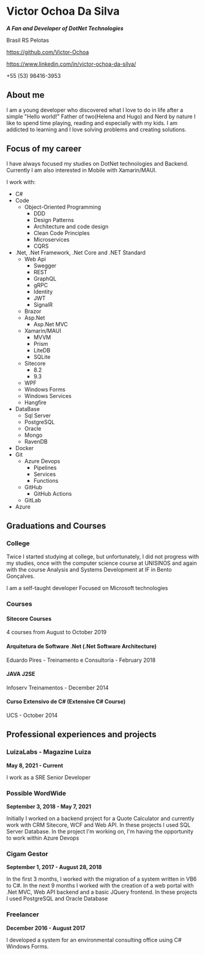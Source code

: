 # Victor Ochoa Da Silva

***A Fan and Developer of DotNet Technologies***

Brasil RS Pelotas

https://github.com/Victor-Ochoa

https://www.linkedin.com/in/victor-ochoa-da-silva/

+55 (53) 98416-3953

## About me

I am a young developer who discovered what I love to do in life after a simple "Hello world!" Father of two(Helena and Hugo) and Nerd by nature I like to spend time playing, reading and especially with my kids. I am addicted to learning and I love solving problems and creating solutions.

## Focus of my career

I have always focused my studies on DotNet technologies and Backend. Currently I am also interested in Mobile with Xamarin/MAUI.

I work with:
- C#
- Code
  - Object-Oriented Programming
    - DDD
    - Design Patterns
    - Architecture and code design
    - Clean Code Principles
    - Microservices
    - CQRS
- .Net, .Net Framework, .Net Core and .NET Standard
  - Web Api
    - Swegger
    - REST
    - GraphQL
    - gRPC
    - Identity
    - JWT
    - SignalR
  - Brazor
  - Asp.Net
    - Asp.Net MVC
  - Xamarin/MAUI
    - MVVM
    - Prism
    - LiteDB
    - SQLite
  - Sitecore
    - 8.2
    - 9.3
  - WPF
  - Windows Forms
  - Windows Services
  - Hangfire
- DataBase
  - Sql Server
  - PostgreSQL
  - Oracle
  - Mongo
  - RavenDB
- Docker
- Git
  - Azure Devops
    - Pipelines
    - Services
    - Functions
  - GitHub
    - GitHub Actions
  - GitLab
- Azure


## Graduations and Courses

### College
Twice I started studying at college, but unfortunately, I did not progress with my studies, once with the computer science course at UNISINOS and again with the course Analysis and Systems Development at IF in Bento Gonçalves. 

I am a self-taught developer Focused on Microsoft technologies

### Courses

#### Sitecore Courses

4 courses from August to October 2019

#### Arquitetura de Software .Net (.Net Software Architecture)

Eduardo Pires - Treinamento e Consultoria - February 2018

#### JAVA J2SE

Infoserv Treinamentos - December 2014

#### Curso Extensivo de C# (Extensive C# Course)

UCS - October 2014

## Professional experiences and projects

### LuizaLabs - Magazine Luiza

**May 8, 2021 - Current**

I work as a SRE Senior Developer

### Possible WordWide

**September 3, 2018 - May 7, 2021**

Initially I worked on a backend project for a Quote Calculator and currently work with CRM Sitecore, WCF and Web API. In these  projects I used SQL Server Database. In the project I'm working on, I'm having the opportunity to work within Azure Devops

### Cigam Gestor

**September 1, 2017 - August 28, 2018**

In the first 3 months, I worked with the migration of a system written in VB6 to C#. In the next 9 months I worked with the creation of a web portal with .Net MVC, Web API backend and a basic JQuery frontend. In these projects I used PostgreSQL and Oracle Database

### Freelancer

**December 2016 - August 2017**

I developed a system for an environmental consulting office using C# Windows Forms.
